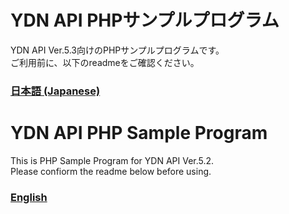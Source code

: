 # YDN API PHPサンプルプログラム
YDN API Ver.5.3向けのPHPサンプルプログラムです。<br>
ご利用前に、以下のreadmeをご確認ください。<br>
### [日本語 (Japanese)](./readme_JA.txt)


# YDN API PHP Sample Program
This is PHP Sample Program for YDN API Ver.5.2.<br>
Please confiorm the readme below before using.
### [English](./readme_EN.txt)
